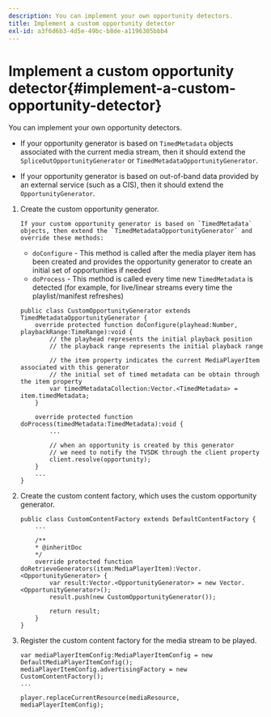 ```yaml
---
description: You can implement your own opportunity detectors.
title: Implement a custom opportunity detector
exl-id: a3f6d6b3-4d5e-49bc-b8de-a1196305bbb4
---
```

# Implement a custom opportunity detector{#implement-a-custom-opportunity-detector}

You can implement your own opportunity detectors.

* If your opportunity generator is based on `TimedMetadata` objects associated with the current media stream, then it should extend the `SpliceOutOpportunityGenerator` or `TimedMetadataOpportunityGenerator`. 

* If your opportunity generator is based on out-of-band data provided by an external service (such as a CIS), then it should extend the `OpportunityGenerator`.

1. Create the custom opportunity generator.

       If your custom opportunity generator is based on `TimedMetadata` objects, then extend the `TimedMetadataOpportunityGenerator` and override these methods:

    * `doConfigure` - This method is called after the media player item has been created and provides the opportunity generator to create an initial set of opportunities if needed 
    * `doProcess` - This method is called every time new `TimedMetadata` is detected (for example, for live/linear streams every time the playlist/manifest refreshes)

   ```
   public class CustomOpportunityGenerator extends TimedMetadataOpportunityGenerator { 
       override protected function doConfigure(playhead:Number, playbackRange:TimeRange):void { 
           // the playhead represents the initial playback position 
           // the playback range represents the initial playback range 
             
           // the item property indicates the current MediaPlayerItem associated with this generator 
           // the initial set of timed metadata can be obtain through the item property 
           var timedMetadataCollection:Vector.<TimedMetadata> = item.timedMetadata; 
       } 
     
       override protected function doProcess(timedMetadata:TimedMetadata):void { 
           ... 
             
           // when an opportunity is created by this generator 
           // we need to notify the TVSDK through the client property 
           client.resolve(opportunity); 
       }  
       ... 
   }
   ```

1. Create the custom content factory, which uses the custom opportunity generator.

   ```
   public class CustomContentFactory extends DefaultContentFactory { 
       ... 
     
       /** 
       * @inheritDoc 
       */ 
       override protected function doRetrieveGenerators(item:MediaPlayerItem):Vector.<OpportunityGenerator> { 
           var result:Vector.<OpportunityGenerator> = new Vector.<OpportunityGenerator>(); 
           result.push(new CustomOpportunityGenerator()); 
             
           return result; 
       } 
   }
   ```

1. Register the custom content factory for the media stream to be played.

   ```
   var mediaPlayerItemConfig:MediaPlayerItemConfig = new DefaultMediaPlayerItemConfig(); 
   mediaPlayerItemConfig.advertisingFactory = new CustomContentFactory(); 
   ... 
     
   player.replaceCurrentResource(mediaResource, mediaPlayerItemConfig);
   ```
